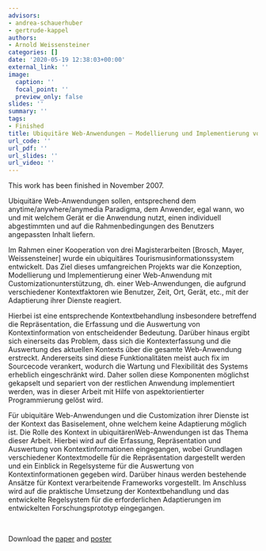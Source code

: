 ```yaml
---
advisors:
- andrea-schauerhuber
- gertrude-kappel
authors:
- Arnold Weissensteiner
categories: []
date: '2020-05-19 12:38:03+00:00'
external_link: ''
image:
  caption: ''
  focal_point: ''
  preview_only: false
slides: ''
summary: ''
tags:
- Finished
title: Ubiquitäre Web-Anwendungen – Modellierung und Implementierung von Kontext Information
url_code: ''
url_pdf: ''
url_slides: ''
url_video: ''
---
```


This work has been finished in November 2007.

Ubiquitäre Web-Anwendungen sollen, entsprechend dem anytime/anywhere/anymedia Paradigma, dem Anwender, egal wann, wo und mit welchem Gerät er die Anwendung nutzt, einen individuell abgestimmten und auf die Rahmenbedingungen des Benutzers angepassten Inhalt liefern.

Im Rahmen einer Kooperation von drei Magisterarbeiten \[Brosch, Mayer, Weissensteiner\] wurde ein ubiquitäres Tourismusinformationssystem entwickelt. Das Ziel dieses umfangreichen Projekts war die Konzeption, Modellierung und Implementierung einer Web-Anwendung mit Customizationunterstützung, dh. einer Web-Anwendungen, die aufgrund verschiedener Kontextfaktoren wie Benutzer, Zeit, Ort, Gerät, etc., mit der Adaptierung ihrer Dienste reagiert.

Hierbei ist eine entsprechende Kontextbehandlung insbesondere betreffend die Repräsentation, die Erfassung und die Auswertung von Kontextinformation von entscheidender Bedeutung. Darüber hinaus ergibt sich einerseits das Problem, dass sich die Kontexterfassung und die Auswertung des aktuellen Kontexts über die gesamte Web-Anwendung erstreckt. Andererseits sind diese Funktionalitäten meist auch fix im Sourcecode verankert, wodurch die Wartung und Flexibilität des Systems erheblich eingeschränkt wird. Daher sollen diese Komponenten möglichst gekapselt und separiert von der restlichen Anwendung implementiert werden, was in dieser Arbeit mit Hilfe von aspektorientierter Programmierung gelöst wird.

Für ubiquitäre Web-Anwendungen und die Customization ihrer Dienste ist der Kontext das Basiselement, ohne welchem keine Adaptierung möglich ist. Die Rolle des Kontext in ubiquitärenWeb-Anwendungen ist das Thema dieser Arbeit. Hierbei wird auf die Erfassung, Repräsentation und Auswertung von Kontextinformationen eingegangen, wobei Grundlagen verschiedener Kontextmodelle für die Repräsentation dargestellt werden und ein Einblick in Regelsysteme für die Auswertung von Kontextinformationen gegeben wird. Darüber hinaus werden bestehende Ansätze für Kontext verarbeitende Frameworks vorgestellt. Im Anschluss wird auf die praktische Umsetzung der Kontextbehandlung und das entwickelte Regelsystem für die erforderlichen Adaptierungen im entwickelten Forschungsprototyp eingegangen.

&nbsp;

 Download the [paper](https://www.big.tuwien.ac.at/app/uploads/2016/10/Weissensteiner_paper.pdf) and [poster](https://www.big.tuwien.ac.at/app/uploads/2016/10/Weissensteiner_poster.pdf)